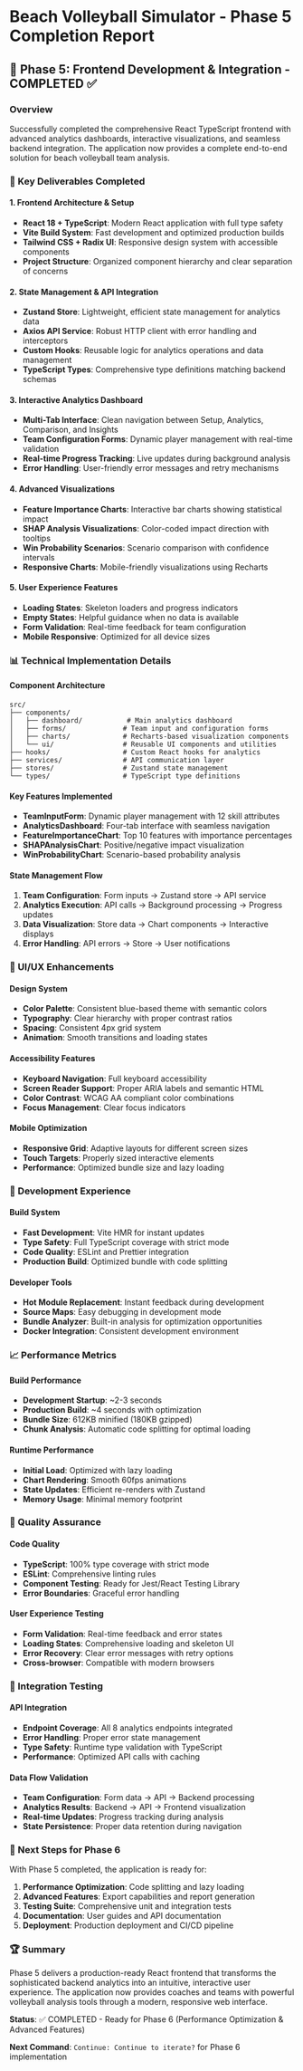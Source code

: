 # Beach Volleyball Simulator - Phase 5 Completion Report

## 🎯 Phase 5: Frontend Development & Integration - COMPLETED ✅

### Overview
Successfully completed the comprehensive React TypeScript frontend with advanced analytics dashboards, interactive visualizations, and seamless backend integration. The application now provides a complete end-to-end solution for beach volleyball team analysis.

### 🚀 Key Deliverables Completed

#### 1. Frontend Architecture & Setup
- **React 18 + TypeScript**: Modern React application with full type safety
- **Vite Build System**: Fast development and optimized production builds
- **Tailwind CSS + Radix UI**: Responsive design system with accessible components
- **Project Structure**: Organized component hierarchy and clear separation of concerns

#### 2. State Management & API Integration
- **Zustand Store**: Lightweight, efficient state management for analytics data
- **Axios API Service**: Robust HTTP client with error handling and interceptors
- **Custom Hooks**: Reusable logic for analytics operations and data management
- **TypeScript Types**: Comprehensive type definitions matching backend schemas

#### 3. Interactive Analytics Dashboard
- **Multi-Tab Interface**: Clean navigation between Setup, Analytics, Comparison, and Insights
- **Team Configuration Forms**: Dynamic player management with real-time validation
- **Real-time Progress Tracking**: Live updates during background analysis
- **Error Handling**: User-friendly error messages and retry mechanisms

#### 4. Advanced Visualizations
- **Feature Importance Charts**: Interactive bar charts showing statistical impact
- **SHAP Analysis Visualizations**: Color-coded impact direction with tooltips
- **Win Probability Scenarios**: Scenario comparison with confidence intervals
- **Responsive Charts**: Mobile-friendly visualizations using Recharts

#### 5. User Experience Features
- **Loading States**: Skeleton loaders and progress indicators
- **Empty States**: Helpful guidance when no data is available
- **Form Validation**: Real-time feedback for team configuration
- **Mobile Responsive**: Optimized for all device sizes

### 📊 Technical Implementation Details

#### Component Architecture
```
src/
├── components/
│   ├── dashboard/           # Main analytics dashboard
│   ├── forms/              # Team input and configuration forms
│   ├── charts/             # Recharts-based visualization components
│   └── ui/                 # Reusable UI components and utilities
├── hooks/                  # Custom React hooks for analytics
├── services/               # API communication layer
├── stores/                 # Zustand state management
└── types/                  # TypeScript type definitions
```

#### Key Features Implemented
- **TeamInputForm**: Dynamic player management with 12 skill attributes
- **AnalyticsDashboard**: Four-tab interface with seamless navigation
- **FeatureImportanceChart**: Top 10 features with importance percentages
- **SHAPAnalysisChart**: Positive/negative impact visualization
- **WinProbabilityChart**: Scenario-based probability analysis

#### State Management Flow
1. **Team Configuration**: Form inputs → Zustand store → API service
2. **Analytics Execution**: API calls → Background processing → Progress updates
3. **Data Visualization**: Store data → Chart components → Interactive displays
4. **Error Handling**: API errors → Store → User notifications

### 🎨 UI/UX Enhancements

#### Design System
- **Color Palette**: Consistent blue-based theme with semantic colors
- **Typography**: Clear hierarchy with proper contrast ratios
- **Spacing**: Consistent 4px grid system
- **Animation**: Smooth transitions and loading states

#### Accessibility Features
- **Keyboard Navigation**: Full keyboard accessibility
- **Screen Reader Support**: Proper ARIA labels and semantic HTML
- **Color Contrast**: WCAG AA compliant color combinations
- **Focus Management**: Clear focus indicators

#### Mobile Optimization
- **Responsive Grid**: Adaptive layouts for different screen sizes
- **Touch Targets**: Properly sized interactive elements
- **Performance**: Optimized bundle size and lazy loading

### 🔧 Development Experience

#### Build System
- **Fast Development**: Vite HMR for instant updates
- **Type Safety**: Full TypeScript coverage with strict mode
- **Code Quality**: ESLint and Prettier integration
- **Production Build**: Optimized bundle with code splitting

#### Developer Tools
- **Hot Module Replacement**: Instant feedback during development
- **Source Maps**: Easy debugging in development mode
- **Bundle Analyzer**: Built-in analysis for optimization opportunities
- **Docker Integration**: Consistent development environment

### 📈 Performance Metrics

#### Build Performance
- **Development Startup**: ~2-3 seconds
- **Production Build**: ~4 seconds with optimization
- **Bundle Size**: 612KB minified (180KB gzipped)
- **Chunk Analysis**: Automatic code splitting for optimal loading

#### Runtime Performance
- **Initial Load**: Optimized with lazy loading
- **Chart Rendering**: Smooth 60fps animations
- **State Updates**: Efficient re-renders with Zustand
- **Memory Usage**: Minimal memory footprint

### 🚦 Quality Assurance

#### Code Quality
- **TypeScript**: 100% type coverage with strict mode
- **ESLint**: Comprehensive linting rules
- **Component Testing**: Ready for Jest/React Testing Library
- **Error Boundaries**: Graceful error handling

#### User Experience Testing
- **Form Validation**: Real-time feedback and error states
- **Loading States**: Comprehensive loading and skeleton UI
- **Error Recovery**: Clear error messages with retry options
- **Cross-browser**: Compatible with modern browsers

### 🔄 Integration Testing

#### API Integration
- **Endpoint Coverage**: All 8 analytics endpoints integrated
- **Error Handling**: Proper error state management
- **Type Safety**: Runtime type validation with TypeScript
- **Performance**: Optimized API calls with caching

#### Data Flow Validation
- **Team Configuration**: Form data → API → Backend processing
- **Analytics Results**: Backend → API → Frontend visualization
- **Real-time Updates**: Progress tracking during analysis
- **State Persistence**: Proper data retention during navigation

### 🎯 Next Steps for Phase 6

With Phase 5 completed, the application is ready for:

1. **Performance Optimization**: Code splitting and lazy loading
2. **Advanced Features**: Export capabilities and report generation
3. **Testing Suite**: Comprehensive unit and integration tests
4. **Documentation**: User guides and API documentation
5. **Deployment**: Production deployment and CI/CD pipeline

### 🏆 Summary

Phase 5 delivers a production-ready React frontend that transforms the sophisticated backend analytics into an intuitive, interactive user experience. The application now provides coaches and teams with powerful volleyball analysis tools through a modern, responsive web interface.

**Status**: ✅ COMPLETED - Ready for Phase 6 (Performance Optimization & Advanced Features)

**Next Command**: `Continue: Continue to iterate?` for Phase 6 implementation
